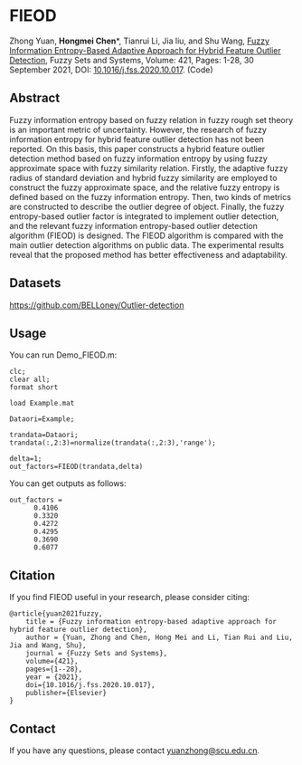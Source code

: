 # FIEOD
Zhong Yuan, **Hongmei Chen***, Tianrui Li, Jia liu, and Shu Wang, 
[Fuzzy Information Entropy-Based Adaptive Approach for Hybrid Feature Outlier Detection](FIEOD_code/2021-FIEOD.pdf), 
Fuzzy Sets and Systems, Volume: 421, Pages: 1-28, 30 September 2021,
DOI: [10.1016/j.fss.2020.10.017](https://doi.org/10.1016/j.fss.2020.10.017). (Code)

## Abstract
Fuzzy information entropy based on fuzzy relation in fuzzy rough set theory is an important metric of uncertainty. 
However, the research of fuzzy information entropy for hybrid feature outlier detection has not been reported. 
On this basis, this paper constructs a hybrid feature outlier detection method based on fuzzy information entropy by using fuzzy approximate space with fuzzy similarity relation. 
Firstly, the adaptive fuzzy radius of standard deviation and hybrid fuzzy similarity are employed to construct the fuzzy approximate space, and the relative fuzzy entropy is defined based on the fuzzy information entropy. 
Then, two kinds of metrics are constructed to describe the outlier degree of object. 
Finally, the fuzzy entropy-based outlier factor is integrated to implement outlier detection, and the relevant fuzzy information entropy-based outlier detection algorithm (FIEOD) is designed. 
The FIEOD algorithm is compared with the main outlier detection algorithms on public data. 
The experimental results reveal that the proposed method has better effectiveness and adaptability.
## Datasets

https://github.com/BELLoney/Outlier-detection

## Usage
You can run Demo_FIEOD.m:
```
clc;
clear all;
format short

load Example.mat

Dataori=Example;

trandata=Dataori;
trandata(:,2:3)=normalize(trandata(:,2:3),'range');

delta=1;
out_factors=FIEOD(trandata,delta)

```
You can get outputs as follows:
```
out_factors =
      0.4106
      0.3320
      0.4272
      0.4295
      0.3690
      0.6077
```

## Citation
If you find FIEOD useful in your research, please consider citing:
```
@article{yuan2021fuzzy,
    title = {Fuzzy information entropy-based adaptive approach for hybrid feature outlier detection},
    author = {Yuan, Zhong and Chen, Hong Mei and Li, Tian Rui and Liu, Jia and Wang, Shu},
    journal = {Fuzzy Sets and Systems},
    volume={421},
    pages={1--28},
    year = {2021},
    doi={10.1016/j.fss.2020.10.017},
    publisher={Elsevier}
}
```
## Contact
If you have any questions, please contact yuanzhong@scu.edu.cn.
